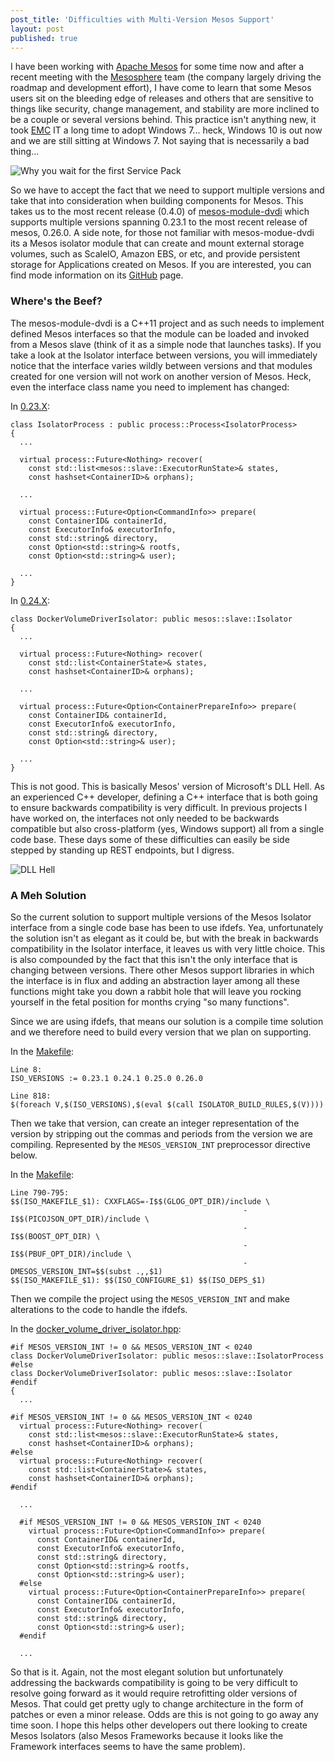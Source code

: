 ```yaml
---
post_title: 'Difficulties with Multi-Version Mesos Support'
layout: post
published: true
---
```

I have been working with [Apache Mesos](http://mesos.apache.org/) for some time now and after a  recent meeting with the [Mesosphere](https://mesosphere.com/) team (the company largely driving the roadmap and development effort), I have come to learn that some Mesos users sit on the bleeding edge of releases and others that are sensitive to things like security, change management, and stability are more inclined to be a couple or several versions behind. This practice isn't anything new, it took [EMC](http://www.emc.com/) IT a long time to adopt Windows 7... heck, Windows 10 is out now and we are still sitting at Windows 7. Not saying that is necessarily a bad thing...

![Why you wait for the first Service Pack](https://raw.githubusercontent.com/dvonthenen/blog/master/images/windows10install.png)

So we have to accept the fact that we need to support multiple versions and take that into consideration when building components for Mesos. This takes us to the most recent release (0.4.0) of [mesos-module-dvdi](https://github.com/emccode/mesos-module-dvdi/releases/tag/v0.4.0) which supports multiple versions spanning 0.23.1 to the most recent release of mesos, 0.26.0. A side note, for those not familiar with mesos-modue-dvdi its a Mesos isolator module that can create and mount external storage volumes, such as ScaleIO, Amazon EBS, or etc, and provide persistent storage for Applications created on Mesos. If you are interested, you can find mode information on its [GitHub](https://github.com/emccode/mesos-module-dvdi) page.

### Where's the Beef?

The mesos-module-dvdi is a C++11 project and as such needs to implement defined Mesos interfaces so that the module can be loaded and invoked from a Mesos slave (think of it as a simple node that launches tasks). If you take a look at the Isolator interface between versions, you will immediately notice that the interface varies wildly between versions and that modules created for one version will not work on another version of Mesos. Heck, even the interface class name you need to implement has changed:

In [0.23.X](https://github.com/apache/mesos/blob/0.23.1/include/mesos/slave/isolator.hpp):
```
class IsolatorProcess : public process::Process<IsolatorProcess>
{
  ...

  virtual process::Future<Nothing> recover(
    const std::list<mesos::slave::ExecutorRunState>& states,
    const hashset<ContainerID>& orphans);

  ...

  virtual process::Future<Option<CommandInfo>> prepare(
    const ContainerID& containerId,
    const ExecutorInfo& executorInfo,
    const std::string& directory,
    const Option<std::string>& rootfs,
    const Option<std::string>& user);

  ...
}
```

In [0.24.X](https://github.com/apache/mesos/blob/0.24.1/include/mesos/slave/isolator.hpp):
```
class DockerVolumeDriverIsolator: public mesos::slave::Isolator
{
  ...

  virtual process::Future<Nothing> recover(
    const std::list<ContainerState>& states,
    const hashset<ContainerID>& orphans);

  ...

  virtual process::Future<Option<ContainerPrepareInfo>> prepare(
    const ContainerID& containerId,
    const ExecutorInfo& executorInfo,
    const std::string& directory,
    const Option<std::string>& user);

  ...
}
```

This is not good. This is basically Mesos' version of Microsoft's DLL Hell. As an experienced C++ developer, defining a C++ interface that is both going to ensure backwards compatibility is very difficult. In previous projects I have worked on, the interfaces not only needed to be backwards compatible but also cross-platform (yes, Windows support) all from a single code base. These days some of these difficulties can easily be side stepped by standing up REST endpoints, but I digress.

![DLL Hell](https://raw.githubusercontent.com/dvonthenen/blog/master/images/dllhell.jpg)

### A Meh Solution

So the current solution to support multiple versions of the Mesos Isolator interface from a single code base has been to use ifdefs. Yea, unfortunately the solution isn't as elegant as it could be, but with the break in backwards compatibility in the Isolator interface, it leaves us with very little choice. This is also compounded by the fact that this isn't the only interface that is changing between versions. There other Mesos support libraries in which the interface is in flux and adding an abstraction layer among all these functions might take you down a rabbit hole that will leave you rocking yourself in the fetal position for months crying "so many functions".

Since we are using ifdefs, that means our solution is a compile time solution and we therefore need to build every version that we plan on supporting.

In the [Makefile](https://github.com/emccode/mesos-module-dvdi/blob/v0.4.0/Makefile):
```
Line 8:
ISO_VERSIONS := 0.23.1 0.24.1 0.25.0 0.26.0

Line 818:
$(foreach V,$(ISO_VERSIONS),$(eval $(call ISOLATOR_BUILD_RULES,$(V))))
```

Then we take that version, can create an integer representation of the version by stripping out the commas and periods from the version we are compiling. Represented by the ```MESOS_VERSION_INT``` preprocessor directive below.

In the [Makefile](https://github.com/emccode/mesos-module-dvdi/blob/v0.4.0/Makefile):
```
Line 790-795:
$$(ISO_MAKEFILE_$1): CXXFLAGS=-I$$(GLOG_OPT_DIR)/include \
													-I$$(PICOJSON_OPT_DIR)/include \
													-I$$(BOOST_OPT_DIR) \
													-I$$(PBUF_OPT_DIR)/include \
													-DMESOS_VERSION_INT=$$(subst .,,$1)
$$(ISO_MAKEFILE_$1): $$(ISO_CONFIGURE_$1) $$(ISO_DEPS_$1)
```

Then we compile the project using the ```MESOS_VERSION_INT``` and make alterations to the code to handle the ifdefs.

In the [docker_volume_driver_isolator.hpp](https://github.com/emccode/mesos-module-dvdi/blob/v0.4.0/isolator/isolator/docker_volume_driver_isolator.hpp):
```
#if MESOS_VERSION_INT != 0 && MESOS_VERSION_INT < 0240
class DockerVolumeDriverIsolator: public mesos::slave::IsolatorProcess
#else
class DockerVolumeDriverIsolator: public mesos::slave::Isolator
#endif
{
  ...

#if MESOS_VERSION_INT != 0 && MESOS_VERSION_INT < 0240
  virtual process::Future<Nothing> recover(
    const std::list<mesos::slave::ExecutorRunState>& states,
    const hashset<ContainerID>& orphans);
#else
  virtual process::Future<Nothing> recover(
    const std::list<ContainerState>& states,
    const hashset<ContainerID>& orphans);
#endif

  ...

  #if MESOS_VERSION_INT != 0 && MESOS_VERSION_INT < 0240
    virtual process::Future<Option<CommandInfo>> prepare(
      const ContainerID& containerId,
      const ExecutorInfo& executorInfo,
      const std::string& directory,
      const Option<std::string>& rootfs,
      const Option<std::string>& user);
  #else
    virtual process::Future<Option<ContainerPrepareInfo>> prepare(
      const ContainerID& containerId,
      const ExecutorInfo& executorInfo,
      const std::string& directory,
      const Option<std::string>& user);
  #endif

  ...
```

So that is it. Again, not the most elegant solution but unfortunately addressing the backwards compatibility is going to be very difficult to resolve going forward as it would require retrofitting older versions of Mesos. That could get pretty ugly to change architecture in the form of patches or even a minor release. Odds are this is not going to go away any time soon. I hope this helps other developers out there looking to create Mesos Isolators (also Mesos Frameworks because it looks like the Framework interfaces seems to have the same problem).
